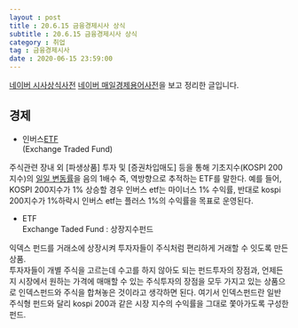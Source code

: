 ```yaml
---
layout : post
title : 20.6.15 금융경제시사 상식
subtitle : 20.6.15 금융경제시사 상식
category : 취업
tag : 금융경제시사
date : 2020-06-15 23:59:00
---
```


[네이버 시사상식사전](https://terms.naver.com/list.nhn?cid=43667&categoryId=43667)
[네이버 매일경제용어사전](https://terms.naver.com/list.nhn?cid=43659&categoryId=43659)을 보고 정리한 글입니다.  


## 경제

- 인버스[ETF](-etf)  
(Exchange Traded Fund)

주식관련 장내 외 [파생상품] 투자 및 [증권차입매도] 등을 통해 기초지수(KOSPI 200지수)의 [일일 변동률](일별수익률)을 음의 1배수 즉, 역방향으로 추적하는 ETF를 말한다.
예를 들어, KOSPI 200지수가 1% 상승할 경우 인버스 etf는 마이너스 1% 수익률, 반대로 kospi 200지수가 1%하락시 인버스 etf는 플러스 1%의 수익률을 목표로 운영된다.

- ETF  
Exchange Taded Fund : 상장지수펀드

익덱스 펀드를 거래소에 상장시켜 투자자들이 주식처럼 편리하게 거래할 수 잇도록 만든 상품.   
투자자들이 개별 주식을 고르는데 수고를 하지 않아도 되는 펀드투자의 장점과, 언제든지 시장에서 원하는 가격에 매매할 수 있는 주식투자의 장점을 모두 가지고 있는 상품으로 인덱스펀드와 주식을 합쳐놓은 것이라고 생각하면 된다.
여기서 인덱스펀드란 일반 주식형 펀드와 달리 kospi 200과 같은 시장 지수의 수익률을 그대로 쫓아가도록 구성한 펀드.

